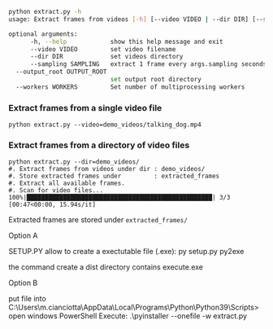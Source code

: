 
~~~bash
python extract.py -h
usage: Extract frames from videos [-h] [--video VIDEO | --dir DIR] [--sampling SAMPLING]                                       [--output_root OUTPUT_ROOT] [--workers WORKERS]

optional arguments:
      -h, --help            show this help message and exit
      --video VIDEO         set video filename
      --dir DIR             set videos directory
      --sampling SAMPLING   extract 1 frame every args.sampling seconds                                                 (default: extract all frames)
  --output_root OUTPUT_ROOT
                            set output root directory
  --workers WORKERS         Set number of multiprocessing workers
~~~



### Extract frames from a single video file

~~~
python extract.py --video=demo_videos/talking_dog.mp4
~~~



### Extract frames from a directory of video files

~~~
python extract.py --dir=demo_videos/
#. Extract frames from videos under dir : demo_videos/
#. Store extracted frames under         : extracted_frames
#. Extract all available frames.
#. Scan for video files...
100%|███████████████████████████████████████████████████| 3/3 [00:47<00:00, 15.94s/it]
~~~

Extracted frames are stored under `extracted_frames/`


Option A

SETUP.PY allow to create a exectutable file (.exe):
py setup.py py2exe

the command create a dist directory contains execute.exe

Option B

put file into C:\Users\m.cianciotta\AppData\Local\Programs\Python\Python39\Scripts>
open windows PowerShell
Execute: .\pyinstaller --onefile -w extract.py
